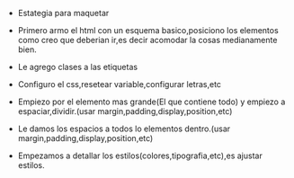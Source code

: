 * Estategia para maquetar

* Primero armo el html con un esquema basico,posiciono los elementos como creo que deberian ir,es decir acomodar la cosas medianamente bien.
* Le agrego clases a las etiquetas
* Configuro el css,resetear variable,configurar letras,etc
* Empiezo por el elemento mas grande(El que contiene todo) y empiezo a espaciar,dividir.(usar margin,padding,display,position,etc)
* Le damos los espacios a todos lo elementos dentro.(usar margin,padding,display,position,etc)
* Empezamos a detallar los estilos(colores,tipografia,etc),es ajustar estilos.



